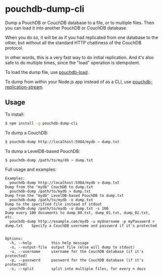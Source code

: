 pouchdb-dump-cli
=======

Dump a PouchDB or CouchDB database to a file, or to multiple files. Then you can load it into another PouchDB or CouchDB database.

When you do so, it will be as if you had replicated from one database to the other, but without all the standard HTTP chattiness of the CouchDB protocol.

In other words, this is a very fast way to do initial replication. And it's also safe to do multiple times, since the "load" operation is idempotent.

To load the dump file, use [pouchdb-load](https://github.com/nolanlawson/pouchdb-load).

To dump from within your Node.js app instead of as a CLI, use [pouchdb-replication-stream](https://github.com/nolanlawson/pouchdb-replication-stream).

Usage
--------

To install:

```bash
$ npm install -g pouchdb-dump-cli
```

To dump a CouchDB:

```bash
$ pouchdb-dump http://localhost:5984/mydb > dump.txt
```

To dump a LevelDB-based PouchDB:

```bash
$ pouchdb-dump /path/to/my/db > dump.txt
```

Full usage and examples:

```
Examples:
  pouchdb-dump http://localhost:5984/mydb > dump.txt                             Dump from the "mydb" CouchDB to dump.txt
  pouchdb-dump /path/to/mydb > dump.txt                                          Dump from the "mydb" LevelDB-based PouchDB to dump.txt
  pouchdb-dump /path/to/mydb -o dump.txt                                         Dump to the specified file instead of stdout
  pouchdb-dump /path/to/mydb -o dump.txt -s 100                                  Dump every 100 documents to dump_00.txt, dump_01.txt, dump_02.txt, etc.
  pouchdb-dump http://example.com/mydb -u myUsername -p myPassword > dump.txt    Specify a CouchDB username and password if it's protected


Options:
  -h, --help         this help message                                    
  -o, --output-file  output file (else will dump to stdout)               
  -u, --username     username for the CouchDB database (if it's protected)
  -p, --password     password for the CouchDB database (if it's protected)
  -s, --split        split into multiple files, for every n docs 
```

